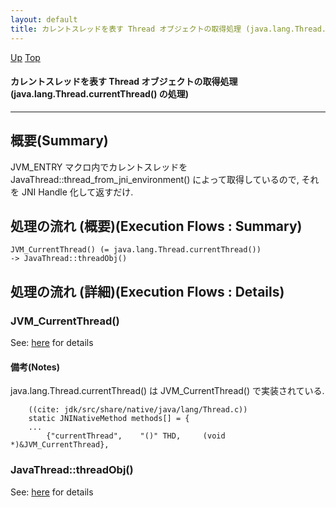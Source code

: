 ```yaml
---
layout: default
title: カレントスレッドを表す Thread オブジェクトの取得処理 (java.lang.Thread.currentThread() の処理)
---
```

[Up](nokB2etACd.html) [Top](../index.html)

#### カレントスレッドを表す Thread オブジェクトの取得処理 (java.lang.Thread.currentThread() の処理)

--- 
## 概要(Summary)
JVM_ENTRY マクロ内でカレントスレッドを 
JavaThread::thread_from_jni_environment() によって取得しているので, 
それを JNI Handle 化して返すだけ.


## 処理の流れ (概要)(Execution Flows : Summary)
```
JVM_CurrentThread() (= java.lang.Thread.currentThread())
-> JavaThread::threadObj()
```


## 処理の流れ (詳細)(Execution Flows : Details)
### JVM_CurrentThread()
See: [here](no2114XWR.html) for details
#### 備考(Notes)
java.lang.Thread.currentThread() は JVM_CurrentThread() で実装されている.


```
    ((cite: jdk/src/share/native/java/lang/Thread.c))
    static JNINativeMethod methods[] = {
    ...
        {"currentThread",    "()" THD,     (void *)&JVM_CurrentThread},
```


### JavaThread::threadObj()
See: [here](no2114kgX.html) for details






